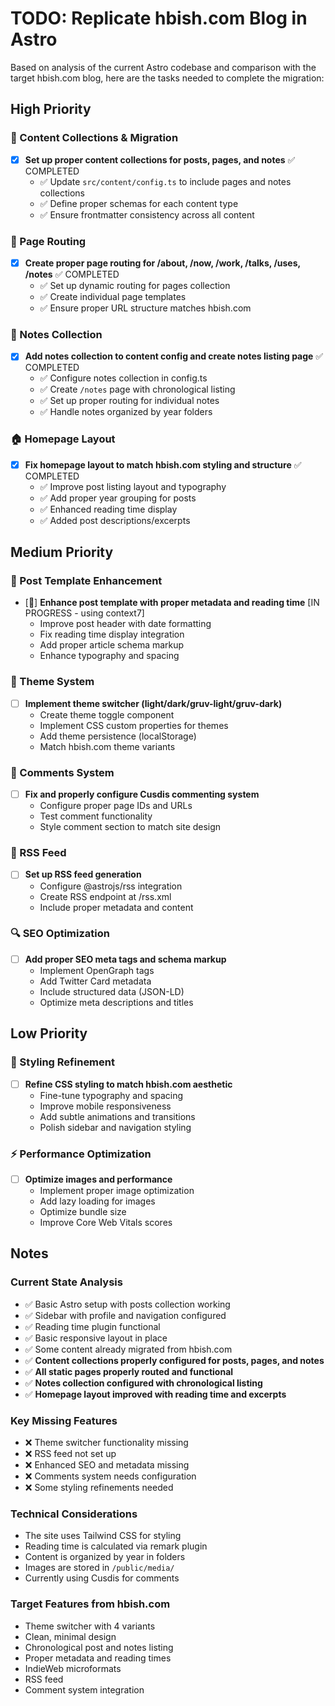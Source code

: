 # TODO: Replicate hbish.com Blog in Astro

Based on analysis of the current Astro codebase and comparison with the target hbish.com blog, here are the tasks needed to complete the migration:

## High Priority

### 🚀 Content Collections & Migration
- [x] **Set up proper content collections for posts, pages, and notes** ✅ COMPLETED
  - ✅ Update `src/content/config.ts` to include pages and notes collections
  - ✅ Define proper schemas for each content type
  - ✅ Ensure frontmatter consistency across all content

### 🔗 Page Routing
- [x] **Create proper page routing for /about, /now, /work, /talks, /uses, /notes** ✅ COMPLETED
  - ✅ Set up dynamic routing for pages collection
  - ✅ Create individual page templates
  - ✅ Ensure proper URL structure matches hbish.com

### 📝 Notes Collection
- [x] **Add notes collection to content config and create notes listing page** ✅ COMPLETED
  - ✅ Configure notes collection in config.ts
  - ✅ Create `/notes` page with chronological listing
  - ✅ Set up proper routing for individual notes
  - ✅ Handle notes organized by year folders

### 🏠 Homepage Layout
- [x] **Fix homepage layout to match hbish.com styling and structure** ✅ COMPLETED
  - ✅ Improve post listing layout and typography
  - ✅ Add proper year grouping for posts
  - ✅ Enhanced reading time display
  - ✅ Added post descriptions/excerpts

## Medium Priority

### 📄 Post Template Enhancement
- [🔄] **Enhance post template with proper metadata and reading time** [IN PROGRESS - using context7]
  - Improve post header with date formatting
  - Fix reading time display integration
  - Add proper article schema markup
  - Enhance typography and spacing

### 🎨 Theme System
- [ ] **Implement theme switcher (light/dark/gruv-light/gruv-dark)**
  - Create theme toggle component
  - Implement CSS custom properties for themes
  - Add theme persistence (localStorage)
  - Match hbish.com theme variants

### 💬 Comments System
- [ ] **Fix and properly configure Cusdis commenting system**
  - Configure proper page IDs and URLs
  - Test comment functionality
  - Style comment section to match site design

### 📡 RSS Feed
- [ ] **Set up RSS feed generation**
  - Configure @astrojs/rss integration
  - Create RSS endpoint at /rss.xml
  - Include proper metadata and content

### 🔍 SEO Optimization
- [ ] **Add proper SEO meta tags and schema markup**
  - Implement OpenGraph tags
  - Add Twitter Card metadata
  - Include structured data (JSON-LD)
  - Optimize meta descriptions and titles

## Low Priority

### 🎨 Styling Refinement
- [ ] **Refine CSS styling to match hbish.com aesthetic**
  - Fine-tune typography and spacing
  - Improve mobile responsiveness
  - Add subtle animations and transitions
  - Polish sidebar and navigation styling

### ⚡ Performance Optimization
- [ ] **Optimize images and performance**
  - Implement proper image optimization
  - Add lazy loading for images
  - Optimize bundle size
  - Improve Core Web Vitals scores

## Notes

### Current State Analysis
- ✅ Basic Astro setup with posts collection working
- ✅ Sidebar with profile and navigation configured
- ✅ Reading time plugin functional
- ✅ Basic responsive layout in place
- ✅ Some content already migrated from hbish.com
- ✅ **Content collections properly configured for posts, pages, and notes**
- ✅ **All static pages properly routed and functional**
- ✅ **Notes collection configured with chronological listing**
- ✅ **Homepage layout improved with reading time and excerpts**

### Key Missing Features
- ❌ Theme switcher functionality missing
- ❌ RSS feed not set up
- ❌ Enhanced SEO and metadata missing
- ❌ Comments system needs configuration
- ❌ Some styling refinements needed

### Technical Considerations
- The site uses Tailwind CSS for styling
- Reading time is calculated via remark plugin
- Content is organized by year in folders
- Images are stored in `/public/media/`
- Currently using Cusdis for comments

### Target Features from hbish.com
- Theme switcher with 4 variants
- Clean, minimal design
- Chronological post and notes listing
- Proper metadata and reading times
- IndieWeb microformats
- RSS feed
- Comment system integration